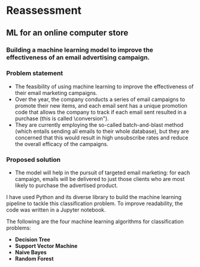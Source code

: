 # Reassessment

## ML for an online computer store

### Building a machine learning model to improve the effectiveness of an email advertising campaign.

### Problem statement

- The feasibility of using machine learning to improve the effectiveness of their email marketing campaigns.
- Over the year, the company conducts a series of email campaigns to promote their new items, and each email sent has a unique promotion code that allows the company to track if each email sent resulted in a purchase (this is called \conversion").
- They are currently employing the so-called batch-and-blast method (which entails sending all emails to their whole database), but they are concerned that this would result in high unsubscribe rates and reduce the overall efficacy of the campaigns.

### Proposed solution

- The model will help in the pursuit of targeted email marketing: for each campaign, emails will be delivered to just those clients who are most likely to purchase the advertised product.


I have used Python and its diverse library to build the machine learning pipeline to tackle this classification problem. To improve readability, the code was written in a Jupyter notebook.

The following are the four machine learning algorithms for classification problems:

- **Decision Tree**
- **Support Vector Machine** 
- **Naive Bayes** 
- **Random Forest**
